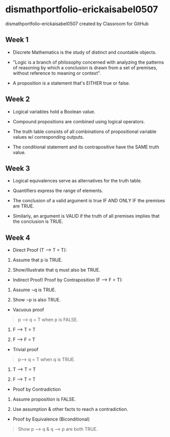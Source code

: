 # dismathportfolio-erickaisabel0507
dismathportfolio-erickaisabel0507 created by Classroom for GitHub
## Week 1
- Discrete Mathematics is the study of distinct and countable objects.

- "Logic is a branch of philosophy concerned with analyzing the patterns of reasoning by which a conclusion is drawn from a set of premises, 
without reference to meaning or context".

- A proposition is a statement that's EITHER true or false.
## Week 2
- Logical variables hold a Boolean value.

- Compound propositions are combined using logical operators.

- The truth table consists of all combinations of propositional variable values w/ corresponding outputs.

- The conditional statement and its contrapositive have the SAME truth value.
## Week 3
- Logical equivalences serve as alternatives for the truth table.

- Quantifiers express the range of elements.
- The conclusion of a valid argument is true IF AND ONLY IF the premises are TRUE.

- Similarly, an argument is VALID if the truth of all premises implies that the conclusion is TRUE.
## Week 4
- Direct Proof (T --> T = T):

1. Assume that p is TRUE.

2. Show/illustrate that q must also be TRUE.

- Indirect Proof/ Proof by Contraposition (F --> F = T):
1. Assume ¬q is TRUE.

2. Show ¬p is also TRUE.
 
- Vacuous proof
> p --> q = T when p is FALSE.
1. F --> T = T

2. F --> F = T

- Trivial proof
> p--> q = T when q is TRUE.
1. T --> T = T

2. F --> T = T
 
- Proof by Contradiction
1. Assume proposition is FALSE.

2. Use assumption & other facts to reach a contradiction.

- Proof by Equivalence (Biconditional)
> Show p --> q & q --> p are both TRUE.
